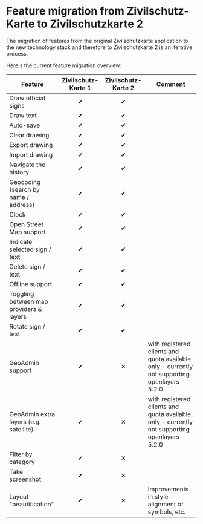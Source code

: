 # Feature migration from Zivilschutz-Karte to Zivilschutzkarte 2

The migration of features from the original Zivilschutzkarte application to the new technology stack and therefore to Zivilschutzkarte 2 is an iterative process.


Here's the current feature migration overview:

| Feature        | Zivilschutz-Karte 1           | Zivilschutz-Karte 2  | Comment |
| ------------- |:-------------:|:-----:| ------------- |
| Draw official signs|✔|✔||
| Draw text|✔|✔||
| Auto-save|✔|✔||
| Clear drawing|✔|✔||
| Export drawing|✔|✔||
| Import drawing|✔|✔ ||
| Navigate the history|✔|✔||
| Geocoding (search by name / address)|✔|✔||
| Clock|✔|✔||
| Open Street Map support|✔|✔||
| Indicate selected sign / text|✔|✔||
| Delete sign / text|✔|✔||
| Offline support|✔|✔||
| Toggling between map providers & layers|✔|✔||
| Rotate sign / text|✔|✔||
| GeoAdmin support|✔|✕|with registered clients and quota available only - currently not supporting openlayers 5.2.0|
| GeoAdmin extra layers (e.g. satellite)|✔|✕| with registered clients and quota available only - currently not supporting openlayers 5.2.0|
| Filter by category|✔|✕||
| Take screenshot|✔|✕||
| Layout "beautification"|✔|✕|Improvements in style - alignment of symbols, etc.|
